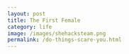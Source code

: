 ```yaml
---
layout: post
title: The First Female
category: life
image: /images/shehacksteam.png
permalink: /do-things-scare-you.html
---
```

